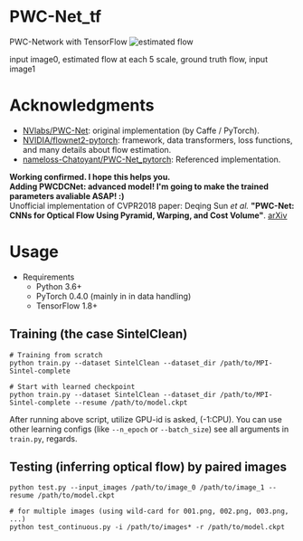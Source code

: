 # PWC-Net_tf
PWC-Network with TensorFlow
![estimated flow](https://i.imgur.com/DfN8glU.png)

input image0, estimated flow at each 5 scale, ground truth flow, input image1


# Acknowledgments
- [NVlabs/PWC-Net](https://github.com/NVlabs/PWC-Net): original implementation (by Caffe / PyTorch).
- [NVIDIA/flownet2-pytorch](https://github.com/NVIDIA/flownet2-pytorch): framework, data transformers, loss functions, and many details about flow estimation.
- [nameloss-Chatoyant/PWC-Net_pytorch](https://github.com/nameless-Chatoyant/PWC-Net_pytorch.git): Referenced implementation.


**Working confirmed. I hope this helps you.**  
**Adding PWCDCNet: advanced model! I'm going to make the trained parameters avaliable ASAP! :)**  
Unofficial implementation of CVPR2018 paper: Deqing Sun *et al.* **"PWC-Net: CNNs for Optical Flow Using Pyramid, Warping, and Cost Volume"**. [arXiv](https://arxiv.org/abs/1709.02371)


# Usage
- Requirements
    - Python 3.6+
    - PyTorch 0.4.0 (mainly in in data handling)
    - TensorFlow 1.8+

<!-- - `model_3000epoch/model_3007.ckpt` is fully trained by [SintelClean](http://files.is.tue.mpg.de/sintel/MPI-Sintel-complete.zip) dataset. -->

## Training (the case SintelClean)

```
# Training from scratch
python train.py --dataset SintelClean --dataset_dir /path/to/MPI-Sintel-complete 
```

```
# Start with learned checkpoint
python train.py --dataset SintelClean --dataset_dir /path/to/MPI-Sintel-complete --resume /path/to/model.ckpt
```

After running above script, utilize GPU-id is asked, (-1:CPU). You can use other learning configs (like `--n_epoch` or `--batch_size`) see all arguments in `train.py`, regards.

## Testing (inferring optical flow) by paired images

```
python test.py --input_images /path/to/image_0 /path/to/image_1 --resume /path/to/model.ckpt
```
```
# for multiple images (using wild-card for 001.png, 002.png, 003.png, ...)
python test_continuous.py -i /path/to/images* -r /path/to/model.ckpt
```
